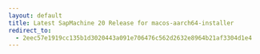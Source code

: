 ```yaml
---
layout: default
title: Latest SapMachine 20 Release for macos-aarch64-installer
redirect_to:
  - 2eec57e1919cc135b1d3020443a091e706476c562d2632e8964b21af3304d1e4
---
```

